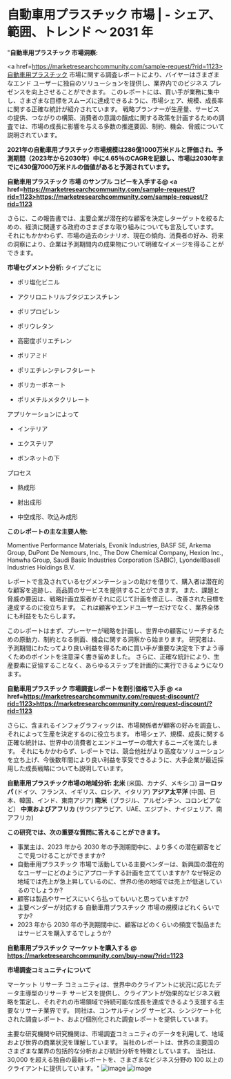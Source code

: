# 自動車用プラスチック 市場 | - シェア、範囲、トレンド  ～ 2031 年
"<strong>自動車用プラスチック 市場洞察:</strong>

<a href=https://marketresearchcommunity.com/sample-request/?rid=1123>自動車用プラスチック</a> 市場に関する調査レポートにより、バイヤーはさまざまなエンド ユーザーに独自のソリューションを提供し、業界内でのビジネス プレゼンスを向上させることができます。 このレポートには、買い手が業務に集中し、さまざまな目標をスムーズに達成できるように、市場シェア、規模、成長率に関する正確な統計が紹介されています。 戦略プランナーが生産量、サービスの提供、つながりの構築、消費者の意識の醸成に関する政策を計画するための調査では、市場の成長に影響を与える多数の推進要因、制約、機会、脅威について説明されています。

<strong>2021年の自動車用プラスチック市場規模は286億1000万米ドルと評価され、予測期間（2023年から2030年）中に4.65％のCAGRを記録し、市場は2030年までに430億7000万米ドルの価値があると予測されています。</strong>

<strong>自動車用プラスチック 市場 のサンプル コピーを入手する@ <a href=https://marketresearchcommunity.com/sample-request/?rid=1123><u>https://marketresearchcommunity.com/sample-request/?rid=1123</u></a></strong>

さらに、この報告書では、主要企業が潜在的な顧客を決定しターゲットを絞るための、経済に関連する政府のさまざまな取り組みについても言及しています。 それにもかかわらず、市場の過去のシナリオ、現在の傾向、消費者の好み、将来の洞察により、企業は予測期間内の成果物について明確なイメージを得ることができます。

<strong>市場セグメント分析:</strong>
タイプごとに



- ポリ塩化ビニル

- アクリロニトリルブタジエンスチレン

- ポリプロピレン

- ポリウレタン

- 高密度ポリエチレン

- ポリアミド

- ポリエチレンテレフタレート

- ポリカーボネート

- ポリメチルメタクリレート



アプリケーションによって



- インテリア

- エクステリア

- ボンネットの下



プロセス



- 熱成形

- 射出成形

- 中空成形、吹込み成形

<strong>このレポートの主な主要人物:</strong>

Momentive Performance Materials, Evonik Industries, BASF SE, Arkema Group, DuPont De Nemours, Inc., The Dow Chemical Company, Hexion Inc., Hanwha Group, Saudi Basic Industries Corporation (SABIC), LyondellBasell Industries Holdings B.V.



レポートで言及されているセグメンテーションの助けを借りて、購入者は潜在的な顧客を追跡し、高品質のサービスを提供することができます。 また、課題と脅威の要因は、戦略計画立案者がそれに応じて計画を修正し、改善された目標を達成するのに役立ちます。 これは顧客やエンドユーザーだけでなく、業界全体にも利益をもたらします。

このレポートはまず、プレーヤーが戦略を計画し、世界中の顧客にリーチするための原動力、制約となる側面、機会に関する洞察から始まります。 研究者は、予測期間にわたってより良い利益を得るために買い手が重要な決定を下すよう導くためのポイントを注意深く書き留めました。 さらに、正確な統計により、生産要素に妥協することなく、あらゆるステップを計画的に実行できるようになります。

<strong>自動車用プラスチック 市場調査レポートを割引価格で入手 @ <a href=https://marketresearchcommunity.com/request-discount/?rid=1123><u>https://marketresearchcommunity.com/request-discount/?rid=1123</u></a></strong>

さらに、含まれるインフォグラフィックは、市場関係者が顧客の好みを調査し、それによって生産を決定するのに役立ちます。 市場シェア、規模、成長に関する正確な統計は、世界中の消費者とエンドユーザーの増大するニーズを満たします。 それにもかかわらず、レポートでは、競合他社がより高度なソリューションを立ち上げ、今後数年間により良い利益を享受できるように、大手企業が最近採用した成長戦略についても説明しています。

<strong>自動車用プラスチック市場の地域分析:
北米 </strong>(米国、カナダ、メキシコ)<strong>
ヨーロッパ </strong>(ドイツ、フランス、イギリス、ロシア、イタリア)<strong>
アジア太平洋 </strong>(中国、日本、韓国、インド、東南アジア)<strong>
南米</strong>（ブラジル、アルゼンチン、コロンビアなど）<strong>
中東およびアフリカ </strong>(サウジアラビア、UAE、エジプト、ナイジェリア、南アフリカ)<strong></strong>

<strong>この研究では、次の重要な質問に答えることができます。</strong>
<ul>
  <li>事業主は、2023 年から 2030 年の予測期間中に、より多くの潜在顧客をどこで見つけることができますか?</li>
  <li>自動車用プラスチック 市場で活動している主要ベンダーは、新興国の潜在的なユーザーにどのようにアプローチする計画を立てていますか? なぜ特定の地域では売上が急上昇しているのに、世界の他の地域では売上が低迷しているのでしょうか?</li>
  <li>顧客は製品やサービスにいくら払ってもいいと思っていますか?</li>
  <li>主要ベンダーが対応する 自動車用プラスチック 市場の規模はどれくらいですか?</li>
  <li>2023 年から 2030 年の予測期間中に、顧客はどのくらいの頻度で製品またはサービスを購入するでしょうか?</li>
</ul>
<strong>自動車用プラスチック マーケットを購入する @ <a href=https://marketresearchcommunity.com/buy-now/?rid=1123><u>https://marketresearchcommunity.com/buy-now/?rid=1123</u></a></strong>

<strong>市場調査コミュニティについて</strong>

マーケット リサーチ コミュニティは、世界中のクライアントに状況に応じたデータ主導型のリサーチ サービスを提供し、クライアントが効果的なビジネス戦略を策定し、それぞれの市場領域で持続可能な成長を達成できるよう支援する主要なリサーチ業界です。 同社は、コンサルティング サービス、シンジケート化された調査レポート、および個別化された調査レポートを提供しています。

主要な研究機関や研究機関は、市場調査コミュニティのデータを利用して、地域および世界の商業状況を理解しています。 当社のレポートは、世界の主要国のさまざまな業界の包括的な分析および統計分析を特徴としています。 当社は、30,000 を超える独自の最新レポートを、さまざまなビジネス分野の 100 以上のクライアントに提供しています。"
![image](https://github.com/Gargi1522/MRC/assets/158283091/33da4450-e6bf-449f-be5f-8db50443804c)
![image](https://github.com/Gargi1522/MRC/assets/158283091/050e53d7-b5d0-4554-8773-d63a7685bacb)
